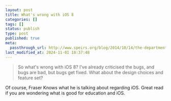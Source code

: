 ```yaml
---
layout: post
title: What's wrong with iOS 8
categories: []
tags: []
status: publish
type: post
published: true
meta:
  passthrough_url: http://www.speirs.org/blog/2014/10/14/the-department-of-ungrateful-users
last_modified_at: 2024-11-01 18:37:48
---
```


>So what's wrong with iOS 8? I've already criticised the bugs, and bugs are bad, but bugs get fixed. What about the design choices and feature set?



Of course, Fraser Knows what he is talking about regarding iOS. Great read if you are wondering what is good for education and iOS.
